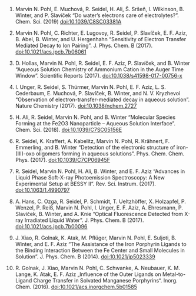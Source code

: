 1)	Marvin N. Pohl, E. Muchová, R. Seidel, H. Ali, Š. Sršeň, I. Wilkinson, B. Winter, and P. Slavíček “Do water’s electrons care of electrolytes?”. Chem. Sci. (2019) [doi:10.1039/C8SC03381A](https://doi.org/10.1039/C8SC03381A)

2)	Marvin N. Pohl, C. Richter, E. Lugovoy, R. Seidel, P. Slavíček, E. F. Aziz, B. Abel, B. Winter, and U. Hergenhahn “Sensitivity of Electron Transfer Mediated Decay to Ion Pairing”. J. Phys. Chem. B (2017). [doi:10.1021/acs.jpcb.7b06061](https://doi.org/acs.jpcb.7b06061)

3)	D. Hollas, Marvin N. Pohl, R. Seidel, E. F. Aziz, P. Slavíček, and B. Winter “Aqueous Solution Chemistry of Ammonium Cation in the Auger Time Window”. Scientific Reports (2017). [doi:10.1038/s41598-017-00756-x](https://doi.org/s41598-017-00756-x)

4)	I. Unger, R. Seidel, S. Thürmer, Marvin N. Pohl, E. F. Aziz, L. S. Cederbaum, E. Muchová, P. Slavíček, B. Winter, and N. V. Kryzhevoi “Observation of electron-transfer-mediated decay in aqueous solution”. Nature Chemistry (2017). [doi:10.1038/nchem.2727](https://doi.org/10.1038/nchem.2727)

5)	H. Ali, R. Seidel, Marvin N. Pohl, and B. Winter “Molecular Species Forming at the Fe2O3 Nanoparticle – Aqueous Solution Interface”. Chem. Sci. (2018). [doi:10.1039/C7SC05156E](https://doi.org/10.1039/C7SC05156E)

6)	R. Seidel, K. Kraffert, A. Kabelitz, Marvin N. Pohl, R. Krähnert, F. Emmerling, and B. Winter “Detection of the electronic structure of iron-(III)-oxo oligomers forming in aqueous solutions”. Phys. Chem. Chem. Phys. (2017). [doi:10.1039/C7CP06945F](https://doi.org/10.1039/C7CP06945F)

7)	R. Seidel, Marvin N. Pohl, H. Ali, B. Winter, and E. F. Aziz “Advances in Liquid Phase Soft-X-ray Photoemission Spectroscopy: A New Experimental Setup at BESSY II”. Rev. Sci. Instrum. (2017). [doi:10.1063/1.4990797](https://doi.org/10.1063/1.4990797)

8)	A. Hans, C. Ozga, R. Seidel, P. Schmidt, T. Ueltzhöffer, X. Holzapfel, P. Wenzel, P. Reiß, Marvin N. Pohl, I. Unger, E. F. Aziz, A. Ehresmann, P. Slavíček, B. Winter, and A. Knie “Optical Fluorescence Detected from X-ray Irradiated Liquid Water”. J. Phys. Chem. B (2017). [doi:10.1021/acs.jpcb.7b00096](https://doi.org/10.1021/acs.jpcb.7b00096)

9)	J. Xiao, R. Golnak, K. Atak, M. Pflüger, Marvin N. Pohl, E. Suljoti, B. Winter, and E. F. Aziz “The Assistance of the Iron Porphyrin Ligands to the Binding Interaction Between the Fe Center and Small Molecules in Solution”. J. Phys. Chem. B (2014). [doi:10.1021/jp5023339](https://doi.org/10.1021/jp5023339)

10)	R. Golnak, J. Xiao, Marvin N. Pohl, C. Schwanke, A. Neubauer, K. M. Lange, K. Atak, E. F. Aziz „Influence of the Outer Ligands on Metal-to-Ligand Charge Transfer in Solvated Manganese Porphyrins“. Inorg. Chem. (2016). [doi:10.1021/acs.inorgchem.5b01585](https://doi.org/10.1021/acs.inorgchem.5b01585)

